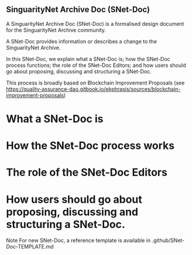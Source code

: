 ## SinguarityNet Archive Doc (SNet-Doc)

A SinguarityNet Archive Doc (SNet-Doc) is a formalised design document for the SinguarityNet Archive community. 

A SNet-Doc provides information or describes a change to the SinguarityNet Archive. 

In this SNet-Doc, we explain what a SNet-Doc is; how the SNet-Doc process functions; the role of the SNet-Doc Editors; and how users should go about proposing, discussing and structuring a SNet-Doc.

This process is broadly based on Blockchain Improvement Proposals (see https://quality-assurance-dao.gitbook.io/ekphrasis/sources/blockchain-improvement-proposals)

# What a SNet-Doc is

# How the SNet-Doc process works


# The role of the SNet-Doc Editors

# How users should go about proposing, discussing and structuring a SNet-Doc.


Note For new SNet-Doc, a reference template is available in .github/SNet-Doc-TEMPLATE.md

